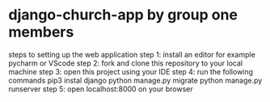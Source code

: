 # django-church-app by group one members
steps to setting up the web application
step 1: install an editor for example pycharm or VScode
step 2: fork and clone this repository to your local machine
step 3: open this project using your IDE 
step 4: run the following commands
    pip3 instal django
    python manage.py migrate
    python manage.py runserver
step 5: open localhost:8000 on your browser
